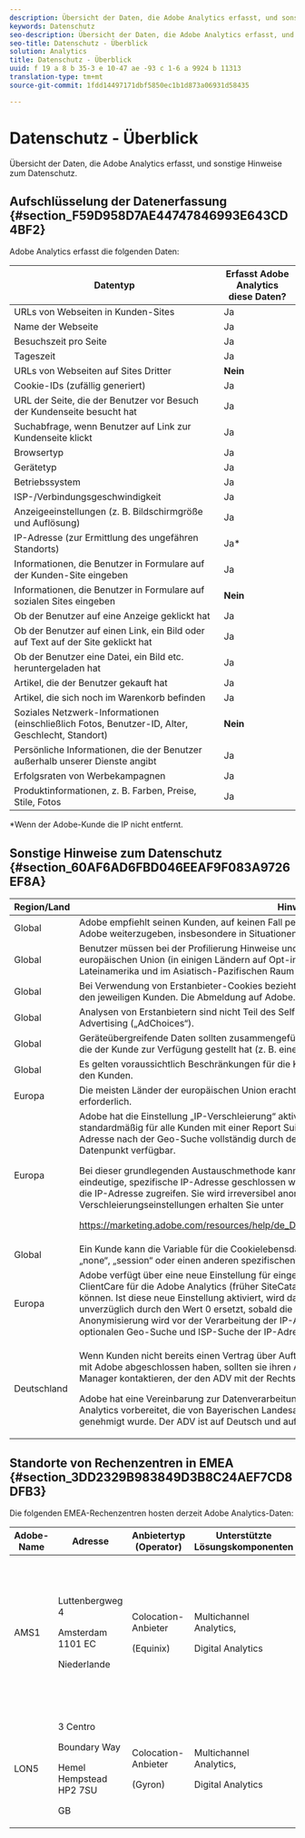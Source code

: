 ```yaml
---
description: Übersicht der Daten, die Adobe Analytics erfasst, und sonstige Hinweise zum Datenschutz.
keywords: Datenschutz
seo-description: Übersicht der Daten, die Adobe Analytics erfasst, und sonstige Hinweise zum Datenschutz.
seo-title: Datenschutz - Überblick
solution: Analytics
title: Datenschutz - Überblick
uuid: f 19 a 8 b 35-3 e 10-47 ae -93 c 1-6 a 9924 b 11313
translation-type: tm+mt
source-git-commit: 1fdd14497171dbf5850ec1b1d873a06931d58435

---
```



# Datenschutz - Überblick

Übersicht der Daten, die Adobe Analytics erfasst, und sonstige Hinweise zum Datenschutz.

## Aufschlüsselung der Datenerfassung {#section_F59D958D7AE44747846993E643CD4BF2}

Adobe Analytics erfasst die folgenden Daten:

| Datentyp | Erfasst Adobe Analytics diese Daten? |
|---|---|
| URLs von Webseiten in Kunden-Sites | Ja |
| Name der Webseite | Ja |
| Besuchszeit pro Seite | Ja |
| Tageszeit | Ja |
| URLs von Webseiten auf Sites Dritter | **Nein** |
| Cookie-IDs (zufällig generiert) | Ja |
| URL der Seite, die der Benutzer vor Besuch der Kundenseite besucht hat | Ja |
| Suchabfrage, wenn Benutzer auf Link zur Kundenseite klickt | Ja |
| Browsertyp | Ja |
| Gerätetyp | Ja |
| Betriebssystem | Ja |
| ISP-/Verbindungsgeschwindigkeit | Ja |
| Anzeigeeinstellungen (z. B. Bildschirmgröße und Auflösung) | Ja |
| IP-Adresse (zur Ermittlung des ungefähren Standorts) | Ja* |
| Informationen, die Benutzer in Formulare auf der Kunden-Site eingeben | Ja |
| Informationen, die Benutzer in Formulare auf sozialen Sites eingeben | **Nein** |
| Ob der Benutzer auf eine Anzeige geklickt hat | Ja |
| Ob der Benutzer auf einen Link, ein Bild oder auf Text auf der Site geklickt hat | Ja |
| Ob der Benutzer eine Datei, ein Bild etc. heruntergeladen hat | Ja |
| Artikel, die der Benutzer gekauft hat | Ja |
| Artikel, die sich noch im Warenkorb befinden | Ja |
| Soziales Netzwerk-Informationen (einschließlich Fotos, Benutzer-ID, Alter, Geschlecht, Standort) | **Nein** |
| Persönliche Informationen, die der Benutzer außerhalb unserer Dienste angibt | Ja |
| Erfolgsraten von Werbekampagnen | Ja |
| Produktinformationen, z. B. Farben, Preise, Stile, Fotos | Ja |

*Wenn der Adobe-Kunde die IP nicht entfernt.

## Sonstige Hinweise zum Datenschutz {#section_60AF6AD6FBD046EEAF9F083A9726EF8A}

<table id="table_247B425E774F403288233824870D070E"> 
 <thead> 
  <tr> 
   <th colname="col1" class="entry"> Region/Land </th> 
   <th colname="col2" class="entry"> Hinweis </th> 
  </tr> 
 </thead>
 <tbody> 
  <tr> 
   <td colname="col1"> Global </td> 
   <td colname="col2"> Adobe empfiehlt seinen Kunden, auf keinen Fall persönlich identifizierbare Informationen (PII) an Adobe weiterzugeben, insbesondere in Situationen, in denen PII nicht für Analytics benötigt werden. </td> 
  </tr> 
  <tr> 
   <td colname="col1"> Global </td> 
   <td colname="col2"> Benutzer müssen bei der Profilierung Hinweise und Auswahlmöglichkeiten erhalten. In der europäischen Union (in einigen Ländern auf Opt-in-Basis), Kanada, Australien und vielen Ländern in Lateinamerika und im Asiatisch-Pazifischen Raum ist dies gesetzlich vorgeschrieben. </td> 
  </tr> 
  <tr> 
   <td colname="col1"> Global </td> 
   <td colname="col2"> Bei Verwendung von Erstanbieter-Cookies bezieht sich die Analytics-Abmeldung ausschließlich auf den jeweiligen Kunden. Die Abmeldung auf Adobe.com ist nicht ausreichend. </td> 
  </tr> 
  <tr> 
   <td colname="col1"> Global </td> 
   <td colname="col2"> Analysen von Erstanbietern sind nicht Teil des Self-Regulatory Program for Online Behavioral Advertising („AdChoices“). </td> 
  </tr> 
  <tr> 
   <td colname="col1"> Global </td> 
   <td colname="col2"> Geräteübergreifende Daten sollten zusammengeführt werden, außer sie sind an eine ID gebunden, die der Kunde zur Verfügung gestellt hat (z. B. einen Hash-Benutzernamen). </td> 
  </tr> 
  <tr> 
   <td colname="col1"> Global </td> 
   <td colname="col2"> Es gelten voraussichtlich Beschränkungen für die Kombination von Anzeigenimpressionen und PII für den Kunden. </td> 
  </tr> 
  <tr> 
   <td colname="col1"> Europa </td> 
   <td colname="col2"> Die meisten Länder der europäischen Union erachten Analyse-Cookies nicht als unbedingt erforderlich. </td> 
  </tr> 
  <tr> 
   <td colname="col1"> Europa </td> 
   <td colname="col2"> Adobe hat die Einstellung „IP-Verschleierung“ aktiviert: Aktiviert – IP entfernt (x.x.x.x), gilt standardmäßig für alle Kunden mit einer Report Suite in EMEA. Mit dieser Einstellung wird die IP-Adresse nach der Geo-Suche vollständig durch den Wert (x.x.x.x) ersetzt und ist nicht mehr als Datenpunkt verfügbar. <p>Bei dieser grundlegenden Austauschmethode kann nicht durch Reverse Engineering auf eine eindeutige, spezifische IP-Adresse geschlossen werden. Weder der Kunde noch Adobe können auf die IP-Adresse zugreifen. Sie wird irreversibel anonymisiert. Weitere Informationen zu anderen IP-Verschleierungseinstellungen erhalten Sie unter </p> <p> <a href="https://marketing.adobe.com/resources/help/en_US/reference/index.html#General_Account_Settings" format="https" scope="external"> https://marketing.adobe.com/resources/help/de_DE/reference/index.html#General_Account_Settings </a> </p> </td> 
  </tr> 
  <tr> 
   <td colname="col1"> Global </td> 
   <td colname="col2"> Ein Kunde kann die Variable für die Cookielebensdauer im JavaScript-Messungscode auf den Wert „none“, „session“ oder einen anderen spezifischen, in Sekunden gemessenen Wert setzen. </td> 
  </tr> 
  <tr> 
   <td colname="col1"> Europa </td> 
   <td colname="col2"> Adobe verfügt über eine neue Einstellung für eingebauten Datenschutz, die jetzt mit Adobe ClientCare für die Adobe Analytics (früher SiteCatalyst)-Versionen 14.9 und 15.4 aktiviert werden können. Ist diese neue Einstellung aktiviert, wird das letzte Oktett (der letzte Teil) der IP-Adresse unverzüglich durch den Wert 0 ersetzt, sobald die IP-Adresse von Adobe erfasst wird. Diese Anonymisierung wird vor der Verarbeitung der IP-Adresse durchgeführt, also auch vor einer optionalen Geo-Suche und ISP-Suche der IP-Adresse. </td> 
  </tr> 
  <tr> 
   <td colname="col1"> Deutschland </td> 
   <td colname="col2"> <p>Wenn Kunden nicht bereits einen Vertrag über Auftragsdatenverarbeitung (ADV) für Adobe Analytics mit Adobe abgeschlossen haben, sollten sie ihren Adobe-Kundenbetreuer oder Customer Success Manager kontaktieren, der den ADV mit der Rechtsabteilung von Adobe abschließen wird. </p> <p>Adobe hat eine Vereinbarung zur Datenverarbeitung (Document Processing Agreement - ADV) für Analytics vorbereitet, die von Bayerischen Landesamt-Datenschutzbehörden (baylda) geprüft und genehmigt wurde. Der ADV ist auf Deutsch und auf Englisch verfügbar. </p> </td> 
  </tr> 
 </tbody> 
</table>

## Standorte von Rechenzentren in EMEA {#section_3DD2329B983849D3B8C24AEF7CD8DFB3}

Die folgenden EMEA-Rechenzentren hosten derzeit Adobe Analytics-Daten:

<table id="table_65794B3790FD4B519EE89CF4F4B88314"> 
 <thead> 
  <tr> 
   <th colname="col1" class="entry"> Adobe-Name </th> 
   <th colname="col2" class="entry"> Adresse </th> 
   <th colname="col3" class="entry"> Anbietertyp (Operator) </th> 
   <th colname="col4" class="entry"> Unterstützte Lösungskomponenten </th> 
   <th colname="col5" class="entry"> Zertifizierungen </th> 
  </tr> 
 </thead>
 <tbody> 
  <tr> 
   <td colname="col1"> AMS1 </td> 
   <td colname="col2"> <p>Luttenbergweg 4 </p> <p>Amsterdam 1101 EC </p> <p>Niederlande </p> </td> 
   <td colname="col3"> <p>Colocation-Anbieter </p> <p>(Equinix) </p> </td> 
   <td colname="col4"> <p>Multichannel Analytics, </p> <p>Digital Analytics </p> </td> 
   <td colname="col5"> <p>ISO9001:2008 </p> <p>ISO14001:2004 </p> <p>OHSAS18001:2007 </p> <p>ISO27001:2005 </p> <p>ISO50001:2011 </p> <p>PCI-DSS </p> <p> <a href="https://www.equinix.com/solutions/by-services/colocation/standards-and-compliance/iso-certified-data-centers/#table" format="http" scope="external"> Equinix </a> </p> </td> 
  </tr> 
  <tr> 
   <td colname="col1"> LON5 </td> 
   <td colname="col2"> <p>3 Centro </p> <p>Boundary Way </p> <p>Hemel Hempstead HP2 7SU </p> <p>GB </p> </td> 
   <td colname="col3"> <p>Colocation-Anbieter </p> <p>(Gyron) </p> </td> 
   <td colname="col4"> <p>Multichannel Analytics, </p> <p>Digital Analytics </p> </td> 
   <td colname="col5"> SSAE 16 </td> 
  </tr> 
 </tbody> 
</table>
